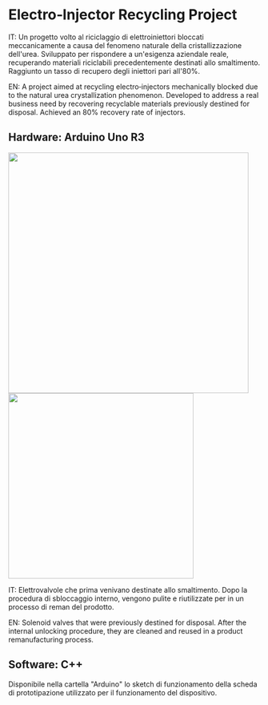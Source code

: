 # Electro‑Injector Recycling Project

IT: Un progetto volto al riciclaggio di elettroiniettori bloccati meccanicamente a causa del fenomeno naturale della cristallizzazione dell'urea.
Sviluppato per rispondere a un'esigenza aziendale reale, recuperando materiali riciclabili precedentemente destinati allo smaltimento.
Raggiunto un tasso di recupero degli iniettori pari all'80%.

EN: A project aimed at recycling electro‑injectors mechanically blocked due to the natural urea crystallization phenomenon. 
Developed to address a real business need by recovering recyclable materials previously destined for disposal. 
Achieved an 80% recovery rate of injectors.

## Hardware: Arduino Uno R3

<img src="https://github.com/user-attachments/assets/17ce79e3-9b24-4369-aebf-bab8a9e78a96" width="480">

<img src="https://github.com/user-attachments/assets/ecf4659f-e57b-4891-89f0-4cf34973f807" width="370">

IT: Elettrovalvole che prima venivano destinate allo smaltimento.
Dopo la procedura di sbloccaggio interno, vengono pulite e riutilizzate per in un processo di reman del prodotto.

EN: Solenoid valves that were previously destined for disposal.
After the internal unlocking procedure, they are cleaned and reused in a product remanufacturing process.

## Software: C++

Disponibile nella cartella "Arduino" lo sketch di funzionamento della scheda di prototipazione
utilizzato per il funzionamento del dispositivo. 
